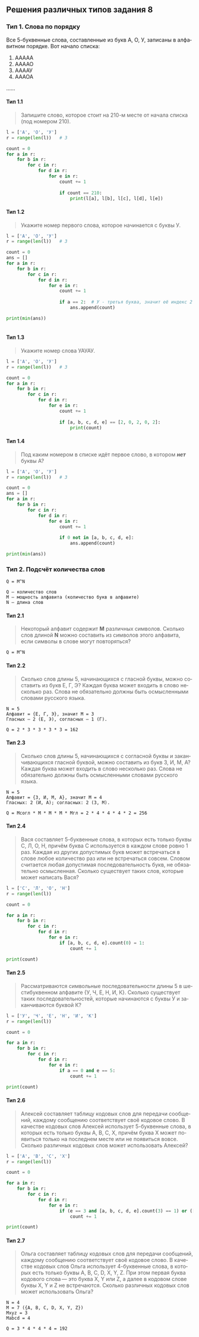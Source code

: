 ## Решения различных типов задания 8

### Тип 1. Слова по порядку
Все 5-бук­вен­ные слова, со­став­лен­ные из букв А, О, У, за­пи­са­ны в ал­фа­вит­ном по­ряд­ке. Вот на­ча­ло спис­ка:

1. ААААА
2. ААААО
3. ААААУ
4. АААОА

……


#### Тип 1.1
> За­пи­ши­те слово, ко­то­рое стоит на 210-м месте от на­ча­ла спис­ка (под номером 210).

```python
l = ['А', 'О', 'У']
r = range(len(l))	# 3

count = 0
for a in r:
	for b in r:
		for c in r:
			for d in r:
				for e in r:
					count += 1
					
					if count == 210:
						print(l[a], l[b], l[c], l[d], l[e])
```

#### Тип 1.2
> Ука­жи­те номер пер­во­го слова, ко­то­рое на­чи­на­ет­ся с буквы У.

```python
l = ['А', 'О', 'У']
r = range(len(l))	# 3

count = 0
ans = []
for a in r:
	for b in r:
		for c in r:
			for d in r:
				for e in r:
					count += 1
					
					if a == 2:	# У - третья буква, значит её индекс 2
						ans.append(count)

print(min(ans))
						
```

#### Тип 1.3
> Ука­жи­те номер слова УАУАУ.

```python
l = ['А', 'О', 'У']
r = range(len(l))	# 3

count = 0
for a in r:
	for b in r:
		for c in r:
			for d in r:
				for e in r:
					count += 1
					
					if [a, b, c, d, e] == [2, 0, 2, 0, 2]:
						print(count)
```

#### Тип 1.4
> Под каким но­ме­ром в спис­ке идёт пер­вое слово, в ко­то­ром ***нет*** буквы А?

```python
l = ['А', 'О', 'У']
r = range(len(l))	# 3

count = 0
ans = []
for a in r:
	for b in r:
		for c in r:
			for d in r:
				for e in r:
					count += 1
					
					if 0 not in [a, b, c, d, e]:
						ans.append(count)

print(min(ans))
```

### Тип 2. Подсчёт количества слов

```
Q = M^N

Q — количество слов
M — мощность алфавита (количество букв в алфавите)
N — длина слов
```

#### Тип 2.1
> Не­ко­то­рый ал­фа­вит со­дер­жит **M** раз­лич­ных сим­во­лов. Сколь­ко слов длиной **N** можно со­ста­вить из сим­во­лов этого ал­фа­ви­та, если сим­во­лы в слове могут по­вто­рять­ся?

```
Q = M^N
```

#### Тип 2.2
> Сколь­ко слов длины 5, на­чи­на­ю­щих­ся с глас­ной буквы, можно со­ста­вить из букв Е, Г, Э? Каж­дая буква может вхо­дить в слово не­сколь­ко раз. Слова не обя­за­тель­но долж­ны быть осмыс­лен­ны­ми сло­ва­ми рус­ско­го языка.

```
N = 5
Алфавит = {Е, Г, Э}, значит M = 3
Гласных — 2 (Е, Э), согласных — 1 (Г).

Q = 2 * 3 * 3 * 3 * 3 = 162
```

#### Тип 2.3
> Сколь­ко слов длины 5, на­чи­на­ю­щих­ся с со­глас­ной буквы и за­кан­чи­ва­ю­щих­ся глас­ной бук­вой, можно со­ста­вить из букв З, И, М, А? Каж­дая буква может вхо­дить в слово не­сколь­ко раз. Слова не обя­за­тель­но долж­ны быть осмыс­лен­ны­ми сло­ва­ми рус­ско­го языка.

```
N = 5
Алфавит = {З, И, М, А}, значит M = 4
Гласных: 2 (И, А); согласных: 2 (З, М).

Q = Mсогл * M * M * M * Mгл = 2 * 4 * 4 * 4 * 2 = 256
```
#### Тип 2.4
> Вася со­став­ля­ет 5-бук­вен­ные слова, в ко­то­рых есть толь­ко буквы С, Л, О, Н, причём буква С ис­поль­зу­ет­ся в каж­дом слове ровно 1 раз. Каж­дая из дру­гих до­пу­сти­мых букв может встре­чать­ся в слове любое ко­ли­че­ство раз или не встре­чать­ся со­всем. Сло­вом счи­та­ет­ся любая до­пу­сти­мая по­сле­до­ва­тель­ность букв, не обя­за­тель­но осмыс­лен­ная. Сколь­ко су­ще­ству­ет таких слов, ко­то­рые может на­пи­сать Вася?

```python
l = ['С', 'Л', 'О', 'Н']
r = range(len(l))

count = 0

for a in r:
	for b in r:
		for c in r:
			for d in r:
				for e in r:
					if [a, b, c, d, e].count(0) = 1:
						count += 1

print(count)
```

#### Тип 2.5
> Рас­смат­ри­ва­ют­ся сим­воль­ные по­сле­до­ва­тель­но­сти длины 5 в ше­сти­бук­вен­ном ал­фа­ви­те {У, Ч, Е, Н, И, К}. Сколь­ко су­ще­ству­ет таких по­сле­до­ва­тель­но­стей, ко­то­рые на­чи­на­ют­ся с буквы У и за­кан­чи­ва­ют­ся бук­вой К?

```python
l = ['У', 'Ч', 'Е', 'Н', 'И', 'К']
r = range(len(l))

count = 0

for a in r:
	for b in r:
		for c in r:
			for d in r:
				for e in r:
					if a == 0 and e == 5:
						count += 1

print(count)
```

#### Тип 2.6
> Алек­сей со­став­ля­ет таб­ли­цу ко­до­вых слов для пе­ре­да­чи со­об­ще­ний, каж­до­му со­об­ще­нию со­от­вет­ству­ет своё ко­до­вое слово. В ка­че­стве ко­до­вых слов Алек­сей ис­поль­зу­ет 5-бук­вен­ные слова, в ко­то­рых есть толь­ко буквы A, B, C, X, причём буква X может по­явить­ся толь­ко на по­след­нем месте или не по­явить­ся вовсе. Сколь­ко раз­лич­ных ко­до­вых слов может ис­поль­зо­вать Алек­сей?

```python
l = ['А', 'В', 'С', 'Х']
r = range(len(l))

count = 0

for a in r:
	for b in r:
		for c in r:
			for d in r:
				for e in r:
					if (e == 3 and [a, b, c, d, e].count(3) == 1) or ([a, b, c, d, e].count(3) == 0):
						count += 1

print(count)
```

#### Тип 2.7
> Ольга со­став­ля­ет таб­ли­цу ко­до­вых слов для пе­ре­да­чи со­об­ще­ний, каж­до­му со­об­ще­нию со­от­вет­ству­ет своё ко­до­вое слово. В ка­че­стве ко­до­вых слов Ольга ис­поль­зу­ет 4-бук­вен­ные слова, в ко­то­рых есть толь­ко буквы A, B, C, D, X, Y, Z. При этом пер­вая буква ко­до­во­го слова — это буква X, Y или Z, а далее в ко­до­вом слове буквы X, Y и Z не встре­ча­ют­ся. Сколь­ко раз­лич­ных ко­до­вых слов может ис­поль­зо­вать Ольга?

```
N = 4
M = 7 ({A, B, C, D, X, Y, Z})
Mxyz = 3
Mabcd = 4

Q = 3 * 4 * 4 * 4 = 192
```
